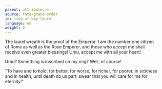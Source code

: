 ```yaml
---
parent: attribute.ce
source: fate-grand-order
id: ring-of-bay-laurel
language: en
weight: 0
---
```


The laurel wreath is the proof of the Emperor.
I am the number one citizen of Rome as well as the Rose Emperor, and those who accept me shall receive even greater blessings!
Umu, accept me with all your heart!

Umu? Something is inscribed on my ring?
Well, of course!

“To have and to hold,
for better, for worse,
for richer, for poorer,
in sickness and in health,
until death do us part,
swear that you will care for me for eternity!”
